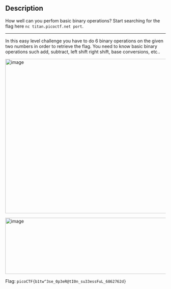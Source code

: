 ## Description
How well can you perfom basic binary operations? Start searching for the flag here `nc titan.picoctf.net port`.

---
In this easy level challenge you have to do 6 binary operations on the given two numbers in order to retrieve the flag.
You need to know basic binary operations such add, subtract, left shift right shift, base conversions, etc..

<img width="1044" height="484" alt="image" src="https://github.com/user-attachments/assets/13200402-8727-4b07-a528-b9cde533a5fd" /><br>

<img width="599" height="176" alt="image" src="https://github.com/user-attachments/assets/ab4af6a8-dd52-4847-a379-5942f3b73adb" /><br>

Flag: `picoCTF{b1tw^3se_0p3eR@tI0n_su33essFuL_6862762d}`
